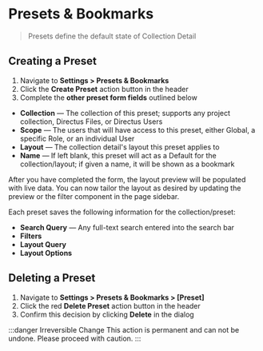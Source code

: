 # Presets & Bookmarks

> Presets define the default state of Collection Detail

## Creating a Preset

1. Navigate to **Settings > Presets & Bookmarks**
2. Click the **Create Preset** action button in the header
3. Complete the **other preset form fields** outlined below

* **Collection** — The collection of this preset; supports any project collection, Directus Files, or Directus Users
* **Scope** — The users that will have access to this preset, either Global, a specific Role, or an individual User
* **Layout** — The collection detail's layout this preset applies to
* **Name** — If left blank, this preset will act as a Default for the collection/layout; if given a name, it will be shown as a bookmark

After you have completed the form, the layout preview will be populated with live data. You can now tailor the layout as desired by updating the preview or the filter component in the page sidebar.

Each preset saves the following information for the collection/preset:

* **Search Query** — Any full-text search entered into the search bar
* **Filters**
* **Layout Query**
* **Layout Options**

## Deleting a Preset

1. Navigate to **Settings > Presets & Bookmarks > [Preset]**
2. Click the red **Delete Preset** action button in the header
3. Confirm this decision by clicking **Delete** in the dialog

:::danger Irreversible Change
This action is permanent and can not be undone. Please proceed with caution.
:::

